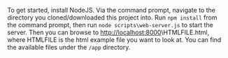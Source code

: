 To get started, install NodeJS. Via the command prompt, navigate to the directory you cloned/downloaded this project into. Run `npm install` from the command prompt, then run `node scripts\web-server.js` to start the server. Then you can browse to [http://localhost:8000](localhost)\HTMLFILE.html, where HTMLFILE is the html example file you want to look at. You can find the available files under the `/app` directory.

